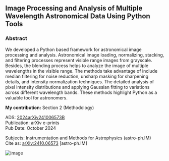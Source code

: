 ## Image Processing and Analysis of Multiple Wavelength Astronomical Data Using Python Tools

### Abstract

We developed a Python based framework for astronomical image processing and analysis. Astronomical image loading, normalizing, stacking, and filtering processes represent visible range images from grayscale. Besides, the blending process helps to analyze the image of multiple wavelengths in the visible range. The methods take advantage of include median filtering for noise reduction, unsharp masking for sharpening details, and intensity normalization techniques. The detailed analysis of pixel intensity distributions and applying Gaussian fitting to variations across different wavelength bands. These methods highlight Python as a valuable tool for astronomers.

**My contribution:** Section 2 (Methodology)

ADS: [2024arXiv241006573B](https://ui.adsabs.harvard.edu/abs/2024arXiv241006573B/abstract)\
Publication: arXiv e-prints\
Pub Date: October 2024

Subjects:	Instrumentation and Methods for Astrophysics (astro-ph.IM)\
Cite as:	[arXiv:2410.06573](https://arxiv.org/abs/2410.06573) [astro-ph.IM]


![image](https://github.com/user-attachments/assets/c52634ac-4df4-4083-bd52-adec69f4075b)

